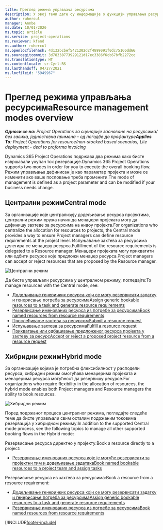 ```yaml
---
title: Преглед режима управљања ресурсима
description: У овој теми дате су информације о функцији управљања ресурсима у услузи Dynamics 365 Project Operations.
author: ruhercul
manager: Annbe
ms.date: 10/01/2020
ms.topic: article
ms.service: project-operations
ms.reviewer: kfend
ms.author: ruhercul
ms.openlocfilehash: 4d132bcbef5421202d2f4899091f0dc75166dd66
ms.sourcegitcommit: 3d78338773929121d17ec3386f6cb67bfb2272cc
ms.translationtype: HT
ms.contentlocale: sr-Cyrl-RS
ms.lasthandoff: 04/27/2021
ms.locfileid: "5949967"
---
```

# <a name="resource-management-modes-overview"></a><span data-ttu-id="3fd3e-103">Преглед режима управљања ресурсима</span><span class="sxs-lookup"><span data-stu-id="3fd3e-103">Resource management modes overview</span></span>

<span data-ttu-id="3fd3e-104">_**Односи се на:** Project Operations за сценарије засноване на ресурсима/без залиха, једноставна примена – од погодбе до профактуре_</span><span class="sxs-lookup"><span data-stu-id="3fd3e-104">_**Applies To:** Project Operations for resource/non-stocked based scenarios, Lite deployment - deal to proforma invoicing_</span></span>


<span data-ttu-id="3fd3e-105">Dynamics 365 Project Operations подржава два режима како бисте извршавали укупан ток резервације.</span><span class="sxs-lookup"><span data-stu-id="3fd3e-105">Dynamics 365 Project Operations supports two modes in order for you to execute the overall booking flow.</span></span> <span data-ttu-id="3fd3e-106">Режим управљања дефинисан је као параметар пројекта и може се изменити ако ваше пословање треба променити.</span><span class="sxs-lookup"><span data-stu-id="3fd3e-106">The mode of management is defined as a project parameter and can be modified if your business needs change.</span></span>    

## <a name="central-mode"></a><span data-ttu-id="3fd3e-107">Централни режим</span><span class="sxs-lookup"><span data-stu-id="3fd3e-107">Central mode</span></span>
<span data-ttu-id="3fd3e-108">За организације које централизују додељивање ресурса пројектима, централни режим пружа начин да менаџери пројеката могу да дефинишу захтеве за ресурсима на нивоу пројекта.</span><span class="sxs-lookup"><span data-stu-id="3fd3e-108">For organizations who centralize the allocation for resources to projects, the Central mode provides a way to ensure Project managers can define resource requirements at the project level.</span></span> <span data-ttu-id="3fd3e-109">Испуњавање захтева за ресурсима делегира се менаџеру ресурса.</span><span class="sxs-lookup"><span data-stu-id="3fd3e-109">Fulfillment of the resource requirements is delegated to a Resource manager.</span></span> <span data-ttu-id="3fd3e-110">Менаџери пројеката могу прихватити или одбити ресурсе које предложи менаџер ресурса.</span><span class="sxs-lookup"><span data-stu-id="3fd3e-110">Project managers can accept or reject resources that are proposed by the Resource manager.</span></span>

![Централни режим](./media/resource-management-central.png)

<span data-ttu-id="3fd3e-112">Да бисте управљали ресурсима у централном режиму, погледајте:</span><span class="sxs-lookup"><span data-stu-id="3fd3e-112">To manage resources with the Central mode, see:</span></span>

- [<span data-ttu-id="3fd3e-113">Додељивање генеричких ресурса који се могу резервисати задатку и генерисање потреба за ресурсима</span><span class="sxs-lookup"><span data-stu-id="3fd3e-113">Assign generic bookable resources to a task and generate resource requirements</span></span>](/dynamics365/project-service/assign-generic-bookable-resource)
- [<span data-ttu-id="3fd3e-114">Резервисање именованих ресурса из потребе за ресурсима</span><span class="sxs-lookup"><span data-stu-id="3fd3e-114">Book named resources from resource requirements</span></span>](/dynamics365/project-service/book-named-resource)
- [<span data-ttu-id="3fd3e-115">Прослеђивање захтева за ресурсом</span><span class="sxs-lookup"><span data-stu-id="3fd3e-115">Submit a resource request</span></span>](/dynamics365/project-service/submit-resource-request)
- [<span data-ttu-id="3fd3e-116">Испуњавање захтева за ресурсима</span><span class="sxs-lookup"><span data-stu-id="3fd3e-116">Fulfill a resource request</span></span>](/dynamics365/project-service/resource-management-fulfill-requests)
- [<span data-ttu-id="3fd3e-117">Прихватање или одбацивање предложеног ресурса пројекта у захтеву за ресурс</span><span class="sxs-lookup"><span data-stu-id="3fd3e-117">Accept or reject a proposed project resource from a resource request</span></span>](/dynamics365/project-service/accept-reject-proposed-resource)

## <a name="hybrid-mode"></a><span data-ttu-id="3fd3e-118">Хибридни режим</span><span class="sxs-lookup"><span data-stu-id="3fd3e-118">Hybrid mode</span></span>
<span data-ttu-id="3fd3e-119">За организације којима је потребна флексибилност у расподели ресурса, хибридни режим омогућава менаџерима пројеката и менаџерима ресурса могућност да резервишу ресурсе.</span><span class="sxs-lookup"><span data-stu-id="3fd3e-119">For organizations who require flexibility in the allocation of resources, the hybrid mode enables both Project managers and Resource managers the ability to book resources.</span></span>

![Хибридни режим](./media/resource-management-hybrid.png)

<span data-ttu-id="3fd3e-121">Поред подржаног процеса централног режима, погледајте следеће теме да бисте управљали свим осталим подржаним токовима резервација у хибридном режиму:</span><span class="sxs-lookup"><span data-stu-id="3fd3e-121">In addition to the supported Central mode process, see the following topics to manage all other supported booking flows in the Hybrid mode:</span></span>

<span data-ttu-id="3fd3e-122">Резервисање ресурса директно у пројекту:</span><span class="sxs-lookup"><span data-stu-id="3fd3e-122">Book a resource directly to a project:</span></span>
- [<span data-ttu-id="3fd3e-123">Резервисање именованих ресурса које је могуће резервисати за пројектни тим и додељивање задатака</span><span class="sxs-lookup"><span data-stu-id="3fd3e-123">Book named bookable resources to a project team and assign tasks</span></span>](/dynamics365/project-service/assign-named-bookable-resource)

<span data-ttu-id="3fd3e-124">Резервисање ресурса из захтева за ресурсима:</span><span class="sxs-lookup"><span data-stu-id="3fd3e-124">Book a resource from a resource requirement:</span></span>
- [<span data-ttu-id="3fd3e-125">Додељивање генеричких ресурса који се могу резервисати задатку и генерисање потреба за ресурсима</span><span class="sxs-lookup"><span data-stu-id="3fd3e-125">Assign generic bookable resources to a task and generate resource requirements</span></span>](/dynamics365/project-service/assign-generic-bookable-resource)
- [<span data-ttu-id="3fd3e-126">Резервисање именованих ресурса из потребе за ресурсима</span><span class="sxs-lookup"><span data-stu-id="3fd3e-126">Book named resources from resource requirements</span></span>](/dynamics365/project-service/book-named-resource)


[!INCLUDE[footer-include](../includes/footer-banner.md)]